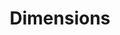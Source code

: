 ---
bigquery: https://console.cloud.google.com/bigquery?p=covid-19-dimensions-ai&page=table&d=data&t=publications
contributors: Digital Science, https://www.digital-science.com/
cost: Free for personal, non-commercial use.
description: Dimensions contains more than 100 million publications, ranging from
  articles published in scholarly journals, books and book chapters, to preprints
  and conference proceedings. All publications are contextualized with linked data
  sets, funding, publications, patents, clinical trials, and policy documents. You
  can also view associated categories, funders, institutions, and researcher profiles.
documentation: https://docs.dimensions.ai/bigquery/index.html
last_edit: 04/11/2022, 20:32:16
location: https://www.dimensions.ai/products/free/
maintained_by: Digital Science, https://www.digital-science.com/
schema_fields:
- authors
- category_hrcs_rac
- family_id
- title
- created_date
- research_org_countries
- original_title
- funder_org_cities
- address
- grant_number
- funding_usd
- filing_date
- pmcid
- end_year
- arxiv_id
- funding_chf
- journal_lists
- isbn
- categories
- granted_year
- resulting_publication_ids
- types
- inventor_names
- current_assignee_countries
- funding_amount
- issue
- category_for
- expiration_year
- date_normal
- filing_status
- registry
- funding_eur
- original_abstract
- cited_by_ids
- associated_publication_arxiv_id
- date_inserted
- links
- funder_org_countries
- research_orgs
- mesh_headings
- email_address
- license
- gender
- funding_gbp
- category_sdg
- open_access_categories_v2
- family_count
- current_assignee_orgs
- year
- research_org_state_codes
- category_icrp_ct
- category_rcdc
- investigators
- cpc
- date_online
- editors
- subtitles
- family_members_ids
- publication_ids
- acronym
- funding_nzd
- date_print
- category_bra
- date_imported_gbq
- funder_org_state_codes
- relationships
- expiration_date
- funder_org_acronyms
- eisbn
- original_assignee
- assignee_orgs
- proceedings_title
- volume
- status
- altmetrics
- associated_grant_ids
- research_org_city_names
- research_org_state_names
- publication_year
- ipcr
- priority_year
- original_assignee_countries
- book_title
- source_id
- publisher
- date
- category_hrcs_hc
- funder_orgs
- research_org_cities
- funder_org
- associated_publication_doi
- mesh_terms
- priority_date
- interventions
- patent_ids
- kind
- supporting_grant_ids
- active_years
- date_modified
- brief_title
- aliases
- repository_name
- labels
- concepts
- associated_publication_id
- citation_string
- embargo_date
- wikipedia_url
- researcher_ids
- metrics
- current_assignee
- language
- funding_aud
- funder_countries
- pages
- citations
- clinical_trial_ids
- start_year
- id
- category_uoa
- jurisdiction
- doi
- linkout
- funding_cny
- parent_id
- funding_details
- pmid
- resulting_publication_doi
- phase
- type
- associated_publication_pmid
- abstract
- conditions
- repository_id
- foa_number
- assignee_countries
- book_series_title
- acronyms
- journal
- filing_year
- conference
- category_hra
- original_assignee_orgs
- legal_status
- funding_jpy
- legal_events
- description
- established
- open_access_categories
- end_date
- application_number
- acknowledgements
- research_org_country_names
- repository_url
- granted_date
- funding_cad
- start_date
- reference_ids
- organisation_details
- name
- citations_count
- category_icrp_cso
- publication_date
- external_ids
- funding_currency
shortname: dimensions
tags:
- scholarly literature
- patents
- funding
- clinical trials
- academic profiles
terms_of_use: 'Use of both the Dimensions COVID-19 dataset and full Dimensions dataset
  are subject to the Dimensions Terms of use: https://www.dimensions.ai/policies-terms-legal '
title: Dimensions
uuid: dcff88bd-fe6b-4fdb-8159-809bf9d7bc1c
---